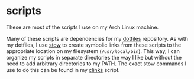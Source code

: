 # scripts
These are most of the scripts I use on my Arch Linux machine.

Many of these scripts are dependencies for my [dotfiles](https://github.com/bbugyi200/dotfiles) repository. As with my dotfiles, I use [stow](https://www.gnu.org/software/stow/manual/stow.html) to create symbolic links from these scripts to the appropriate location on my filesystem (`/usr/local/bin`). This way, I can organize my scripts in separate directories the way I like but without the need to add arbitrary directories to my PATH. The exact stow commands I use to do this can be found in my [clinks](config/clinks) script.
